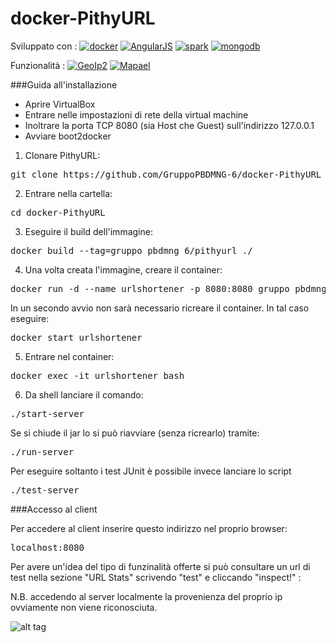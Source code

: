 # docker-PithyURL

Sviluppato con : 
[![docker](https://img.shields.io/badge/Docker-1.7.1-blue.svg?style=flat)](https://www.docker.com/)  [![AngularJS](https://img.shields.io/badge/AngularJS-1.3.0-red.svg?style=flat)](https://angular.io/) [![spark](https://img.shields.io/badge/Spark%20Java-2.2-orange.svg?style=flat)](http://sparkjava.com/)
[![mongodb](https://img.shields.io/badge/mongodb-2.11.3-green.svg?style=flat)](http://mongodb.org/)

Funzionalità : 
[![GeoIp2](https://img.shields.io/badge/GeoIP-2-blue.svg?style=flat)](https://maxmind.com/en/geoip2-precision-country-service)
[![Mapael](https://img.shields.io/badge/jQuery%20Mapael-1.1.0-blue.svg?style=flat)](http://www.vincentbroute.fr/mapael/)

###Guida all'installazione

 - Aprire VirtualBox
 - Entrare nelle impostazioni di rete della virtual machine
 - Inoltrare la porta TCP 8080 (sia Host che Guest) sull'indirizzo 127.0.0.1
 - Avviare boot2docker

1. Clonare PithyURL:
<pre>git clone https://github.com/GruppoPBDMNG-6/docker-PithyURL</pre>

2. Entrare nella cartella:
<pre>cd docker-PithyURL</pre>

3. Eseguire il build dell'immagine:
<pre>docker build --tag=gruppo_pbdmng_6/pithyurl ./</pre>

4. Una volta creata l'immagine, creare il container: 
<pre>docker run -d --name urlshortener -p 8080:8080 gruppo_pbdmng_6/pithyurl</pre>
In un secondo avvio non sarà necessario ricreare il container. In tal caso eseguire:
<pre>docker start urlshortener</pre>

5. Entrare nel container:
<pre>docker exec -it urlshortener bash</pre>

6. Da shell lanciare il comando:
<pre>./start-server</pre>
Se si chiude il jar lo si può riavviare (senza ricrearlo) tramite:
<pre>./run-server</pre>

Per eseguire soltanto i test JUnit è possibile invece lanciare lo script
<pre>./test-server</pre>

###Accesso al client

Per accedere al client inserire questo indirizzo nel proprio browser:
<pre>localhost:8080</pre>

Per avere un'idea del tipo di funzinalità offerte si può consultare un url di test nella sezione "URL Stats" scrivendo "test" e cliccando "inspect!" :

N.B. accedendo al server localmente la provenienza del proprio ip ovviamente non viene riconosciuta.

![alt tag](http://oi62.tinypic.com/15fsmtu.jpg)
